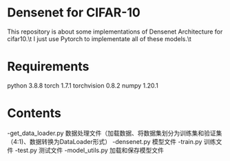 # Densenet for CIFAR-10
This repository is about some implementations of Densenet Architecture for cifar10.\t
I just use Pytorch to implementate all of these models.\t

# Requirements
python 3.8.8
torch  1.7.1
torchvision 0.8.2
numpy  1.20.1

# Contents
-get_data_loader.py 数据处理文件（加载数据、将数据集划分为训练集和验证集（4:1)、数据转换为DataLoader形式）
-densenet.py 模型文件
-train.py 训练文件
-test.py 测试文件
-model_utils.py 加载和保存模型文件
